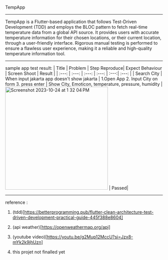 TempApp
_________

TempApp is a Flutter-based application that follows Test-Driven Development (TDD) and employs the BLOC pattern to fetch real-time temperature data from a global API source. It provides users with accurate temperature information for their chosen locations, or their current location, through a user-friendly interface. Rigorous manual testing is performed to ensure a flawless user experience, making it a reliable and high-quality temperature information tool.
_________
sample app test result:
| Title | Problem | Step Reproduce| Expect Behaviour | Screen Shoot | Result |
| :---: | :---: | :---: | :---: | :---:| :---: |
| Search City | When input jakarta app doesn't show jakarta | 1.Open App 2. Input City on form 3. press enter | Show City, Emoticon, temperature, pressure, humidity | <img width="328" alt="Screenshot 2023-10-24 at 1 32 04 PM" src="https://github.com/octavvia/tdd/assets/86775678/6abd5915-a659-400b-8bd0-c48127a5e526"> | Passed|

_________

reference :

1. (tdd)[https://betterprogramming.pub/flutter-clean-architecture-test-driven-development-practical-guide-445f388e8604]

2. (api weather)[https://openweathermap.org/api]

3. (youtube video)[https://youtu.be/g2Mup12MccU?si=Jzx8-mYk2k9jhUzn]

4. this projet not finalled yet
